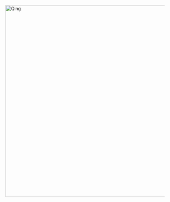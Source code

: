 
<img width="606" alt="Qing" src="https://github.com/CompiledPrincess/CompiledPrincess/assets/101427135/9cb735bb-9a89-4818-9454-f19e67d07e11">
